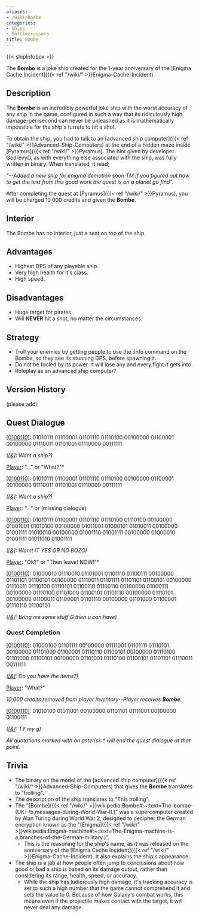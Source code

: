 ```yaml
---
aliases:
- /wiki/Bombe
categories:
- Ships
- Battlecruisers
title: Bombe
---  
```


{{< shipInfobox >}} 

The **Bombe** is a joke ship created for the 1-year anniversary of the [Enigma Cache Incident]({{< ref "/wiki/" >}}Enigma-Cache-Incident).

## Description

The **Bombe** is an incredibly powerful joke ship with the worst accuracy of any ship in the game, configured in such a way that its ridiculously high damage-per-second can never be unleashed as it is mathematically impossible for the ship's turrets to hit a shot.

To obtain the ship, you had to talk to an [advanced ship computer]({{< ref "/wiki/" >}}Advanced-Ship-Computers) at the end of a hidden maze inside [Pyramus]({{< ref "/wiki/" >}}Pyramus). The hint given by developer GodrevyD, as with everything else associated with the ship, was fully written in binary. When translated, it read;

_"--Added a new ship for enigma demotion soon TM if you figured out how to get the text from this good work the quest is on a planet go find"._

After completing the quest at [Pyramus]({{< ref "/wiki/" >}}Pyramus), you will be charged 10,000 credits and given the **Bombe**.

## Interior

The Bombe has no interior, just a seat on top of the ship.

## Advantages

- Highest DPS of any playable ship.
- Very high health for it's class.
- High speed.

## Disadvantages

- Huge target for pirates.
- Will **NEVER** hit a shot, no matter the circumstances.

## Strategy

- Troll your enemies by getting people to use the :info command on the Bombe, so they see its stunning DPS, before spawning it.
- Do not be fooled by its power. It will lose any and every fight it gets into.
- Roleplay as an advanced ship computer?

## Version History 

(please add)

## Quest Dialogue 

<u>[0100110]</u>: 01010111 01100001 01101110 01110100 00100000 01100001 00100000 01110011 01101001 01110000 00111111

_(<u>[&]</u>: Want a ship?)_

<u>Player</u>: "..." or "What?"*

<u>[0100110]</u>: 01010111 01100001 01101110 01110100 00100000 01100001 00100000 01110011 01101001 01110000 00111111

_(<u>[&]</u>: Want a ship?)_

<u>Player</u>: "..." or (missing dialogue)

<u>[0100110]</u>: 01010111 01100001 01101110 01110100 01110100 00100000 01001001 01010100 00100000 01011001 01000101 01010011 00100000 01001111 01010010 00100000 01001110 01001111 00100000 01000010 01001111 01011010 01001111

_(<u>[&]</u>: Wantt IT YES OR NO BOZO)_

<u>Player</u>: "Ok?" or "Then leave! NOW!"*

<u>[0100110]</u>: 01000010 01110010 01101001 01101110 01100111 00100000 01101101 01100101 00100000 01110011 01101111 01101101 01100101 00100000 01110011 01110100 01110101 01100110 01100110 00100000 01000111 00100000 01110100 01101000 01100101 01101110 00100000 01110101 00100000 01100011 01100001 01101110 00100000 01101000 01100001 01110110 01100101

_(<u>[&]</u>: Bring me some stuff G then u can have)_

### **Quest Completion** 

<u>[0100110]</u>: 01000100 01101111 00100000 01111001 01101111 01110101 00100000 01101000 01100001 01110110 01100101 00100000 01110100 01101000 01100101 00100000 01101001 01110100 01100101 01101101 01110011 00111111

_(<u>[&]</u>: Do you have the items?)_

<u>Player</u>: "What?"

_10,000 credits removed from player inventory--Player receives **Bombe**._

<u>[0100110]</u>: 01010100 01011001 00100000 01101101 01111001 00100000 01100111

_(<u>[&]</u>: TY my g)_

_All quotations marked with an asterisk * will end the quest dialogue at that point._

## Trivia

- The binary on the model of the [advanced ship computer]({{< ref "/wiki/" >}}Advanced-Ship-Computers) that gives the **Bombe** translates to "trolling".
- The description of the ship translates to "This trolling".
- The "[Bombe]({{< ref "/wiki/" >}}wikipedia:Bombe#:~:text=The-bombe-(UK:-/b,messages-during-World-War-II.)" was a supercomputer created by Alan Turing during World War 2, designed to decipher the German encryption known as the "[Enigma]({{< ref "/wiki/" >}}wikipedia:Enigma-machine#:~:text=The-Enigma-machine-is-a,branches-of-the-German-military.)".
  - This is the reasoning for the ship's name, as it was released on the anniversary of the [Enigma Cache Incident]({{< ref "/wiki/" >}}Enigma-Cache-Incident). It also explains the ship's appearance.
- The ship is a jab at how people often jump to conclusions about how good or bad a ship is based on its damage output, rather than considering its range, health, speed, or accuracy.
  - While the ship has ludicrously high damage, it's tracking accuracy is set to such a high number that the game cannot comprehend it and sets the value to 0. Because of how Galaxy's combat works, this means even if the projectile makes contact with the target, it will never deal any damage.
